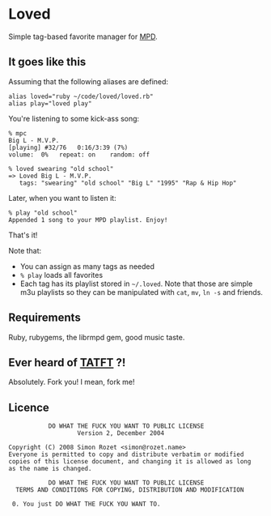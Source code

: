 Loved
=====

Simple tag-based favorite manager for [MPD][].

It goes like this
-----------------

Assuming that the following aliases are defined:

    alias loved="ruby ~/code/loved/loved.rb"
    alias play="loved play"

You're listening to some kick-ass song:

    % mpc
    Big L - M.V.P.
    [playing] #32/76   0:16/3:39 (7%)
    volume:  0%   repeat: on    random: off

    % loved swearing "old school"
    => Loved Big L - M.V.P.
       tags: "swearing" "old school" "Big L" "1995" "Rap & Hip Hop"

Later, when you want to listen it:

    % play "old school"
    Appended 1 song to your MPD playlist. Enjoy!

That's it!

Note that:

* You can assign as many tags as needed
* `% play` loads all favorites
* Each tag has its playlist stored in `~/.loved`. Note that those are
  simple m3u playlists so they can be manipulated with `cat`, `mv`, `ln -s`
  and friends.

Requirements
------------

Ruby, rubygems, the librmpd gem, good music taste.

Ever heard of [TATFT][] ?!
-------------------------
Absolutely. Fork you! I mean, fork me!

Licence
-------

               DO WHAT THE FUCK YOU WANT TO PUBLIC LICENSE
                       Version 2, December 2004

    Copyright (C) 2008 Simon Rozet <simon@rozet.name>
    Everyone is permitted to copy and distribute verbatim or modified
    copies of this license document, and changing it is allowed as long
    as the name is changed.

               DO WHAT THE FUCK YOU WANT TO PUBLIC LICENSE
      TERMS AND CONDITIONS FOR COPYING, DISTRIBUTION AND MODIFICATION

     0. You just DO WHAT THE FUCK YOU WANT TO.

[MPD]: http://www.musicpd.org/
[TATFT]: http://rubyhoedown2008.confreaks.com/05-bryan-liles-lightning-talk-tatft-test-all-the-f-in-time.html
